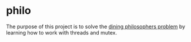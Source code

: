 # philo

The purpose of this project is to solve the <a href='https://en.wikipedia.org/wiki/Dining_philosophers_problem'>dining philosophers problem</a> 
by learning how to work with threads and mutex.
